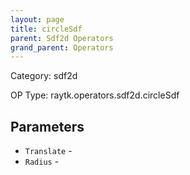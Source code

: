 ```yaml
---
layout: page
title: circleSdf
parent: Sdf2d Operators
grand_parent: Operators
---
```


Category: sdf2d

OP Type: raytk.operators.sdf2d.circleSdf

## Parameters

* `Translate` - 
* `Radius` -
